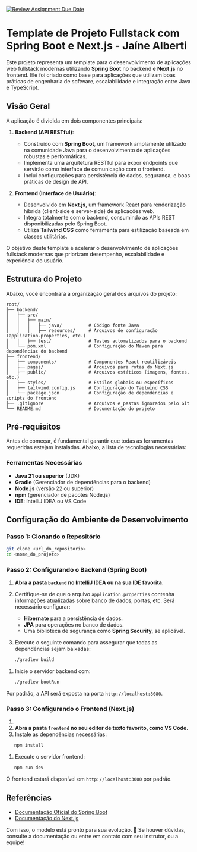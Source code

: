 [![Review Assignment Due Date](https://classroom.github.com/assets/deadline-readme-button-22041afd0340ce965d47ae6ef1cefeee28c7c493a6346c4f15d667ab976d596c.svg)](https://classroom.github.com/a/NOiI5yDS)
# Template de Projeto Fullstack com Spring Boot e Next.js - Jaíne Alberti

Este projeto representa um template para o desenvolvimento de aplicações web fullstack modernas utilizando **Spring Boot** no backend e **Next.js** no frontend. Ele foi criado como base para aplicações que utilizam boas práticas de engenharia de software, escalabilidade e integração entre Java e TypeScript.

## **Visão Geral**

A aplicação é dividida em dois componentes principais:

1. **Backend (API RESTful)**:
    - Construído com **Spring Boot**, um framework amplamente utilizado na comunidade Java para o desenvolvimento de aplicações robustas e performáticas.
    - Implementa uma arquitetura RESTful para expor endpoints que servirão como interface de comunicação com o frontend.
    - Inclui configurações para persistência de dados, segurança, e boas práticas de design de API.

2. **Frontend (Interface de Usuário)**:
    - Desenvolvido em **Next.js**, um framework React para renderização híbrida (client-side e server-side) de aplicações web.
    - Integra totalmente com o backend, consumindo as APIs REST disponibilizadas pelo Spring Boot.
    - Utiliza **Tailwind CSS** como ferramenta para estilização baseada em classes utilitárias.

O objetivo deste template é acelerar o desenvolvimento de aplicações fullstack modernas que priorizam desempenho, escalabilidade e experiência do usuário.

## **Estrutura do Projeto**
Abaixo, você encontrará a organização geral dos arquivos do projeto:
``` 
root/
├── backend/
│   ├── src/
│   │   ├── main/
│   │   │   ├── java/          # Código fonte Java
│   │   │   ├── resources/     # Arquivos de configuração (application.properties, etc.)
│   │   ├── test/              # Testes automatizados para o backend
│   └── pom.xml                # Configuração do Maven para dependências do backend
├── frontend/
│   ├── components/            # Componentes React reutilizáveis
│   ├── pages/                 # Arquivos para rotas do Next.js
│   ├── public/                # Arquivos estáticos (imagens, fontes, etc.)
│   ├── styles/                # Estilos globais ou específicos
│   ├── tailwind.config.js     # Configuração do Tailwind CSS
│   └── package.json           # Configuração de dependências e scripts do frontend
├── .gitignore                 # Arquivos e pastas ignorados pelo Git
└── README.md                  # Documentação do projeto
```
## **Pré-requisitos**
Antes de começar, é fundamental garantir que todas as ferramentas requeridas estejam instaladas. Abaixo, a lista de tecnologias necessárias:
### Ferramentas Necessárias
- **Java 21 ou superior** (JDK)
- **Gradle** (Gerenciador de dependências para o backend)
- **Node.js** (versão 22 ou superior)
- **npm** (gerenciador de pacotes Node.js)
- **IDE**: IntelliJ IDEA ou VS Code

## **Configuração do Ambiente de Desenvolvimento**

### Passo 1: Clonando o Repositório

``` bash
git clone <url_do_repositorio>
cd <nome_do_projeto>
```

### Passo 2: Configurando o Backend (Spring Boot)
1. **Abra a pasta `backend` no IntelliJ IDEA ou na sua IDE favorita.**
2. Certifique-se de que o arquivo `application.properties` contenha informações atualizadas sobre banco de dados, portas, etc. Será necessário configurar:
    - **Hibernate** para a persistência de dados.
    - **JPA** para operações no banco de dados.
    - Uma biblioteca de segurança como **Spring Security**, se aplicável.

3. Execute o seguinte comando para assegurar que todas as dependências sejam baixadas:
``` bash
   ./gradlew build
```
1. Inicie o servidor backend com:
``` bash
   ./gradlew bootRun
```
Por padrão, a API será exposta na porta `http://localhost:8080`.

### Passo 3: Configurando o Frontend (Next.js)
1. 
2. **Abra a pasta `frontend` no seu editor de texto favorito, como VS Code.**
2. Instale as dependências necessárias:
``` bash
   npm install
```
1. Execute o servidor frontend:
``` bash
   npm run dev
```
O frontend estará disponível em `http://localhost:3000` por padrão.

## **Referências**
- [Documentação Oficial do Spring Boot](https://spring.io/projects/spring-boot)
- [Documentação do Next.js](https://nextjs.org/docs)

Com isso, o modelo está pronto para sua evolução. 🚀 Se houver dúvidas, consulte a documentação ou entre em contato com seu instrutor, ou a equipe!

